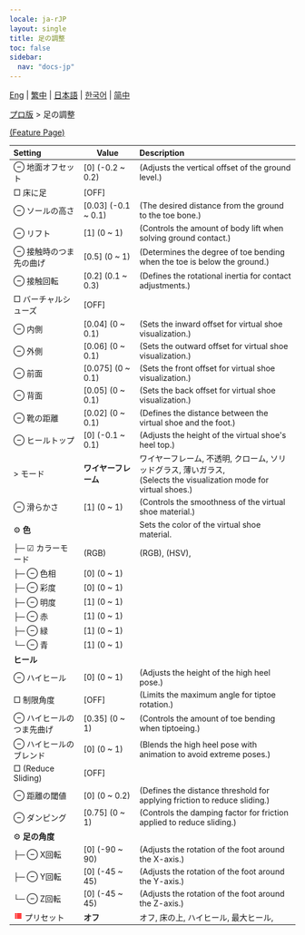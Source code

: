 ```yaml
---
locale: ja-rJP
layout: single
title: 足の調整
toc: false
sidebar:
  nav: "docs-jp"
---
```

[Eng](/dancexr/menu/2025.4/actor/feet_adjustment) | [繁中](/tw/dancexr/menu/2025.4/actor/feet_adjustment) | [日本語](/jp/dancexr/menu/2025.4/actor/feet_adjustment) | [한국어](/kr/dancexr/menu/2025.4/actor/feet_adjustment) | [简中](/zh/dancexr/menu/2025.4/actor/feet_adjustment)

[プロ版](../menu#プロ版) > 足の調整



[(Feature Page)](/jp/dancexr/features/feet_adjustment)

| Setting | Value | Description |
| :--- | --- | :--- |
|  ⊖ 地面オフセット| [0] (-0.2 ~ 0.2) | (Adjusts the vertical offset of the ground level.)
|  □ 床に足| [OFF] | 
|  ⊖ ソールの高さ| [0.03] (-0.1 ~ 0.1) | (The desired distance from the ground to the toe bone.)
|  ⊖ リフト| [1] (0 ~ 1) | (Controls the amount of body lift when solving ground contact.)
|  ⊖ 接触時のつま先の曲げ| [0.5] (0 ~ 1) | (Determines the degree of toe bending when the toe is below the ground.)
|  ⊖ 接触回転| [0.2] (0.1 ~ 0.3) | (Defines the rotational inertia for contact adjustments.)
|  □ バーチャルシューズ| [OFF] | 
|  ⊖ 内側| [0.04] (0 ~ 0.1) | (Sets the inward offset for virtual shoe visualization.)
|  ⊖ 外側| [0.06] (0 ~ 0.1) | (Sets the outward offset for virtual shoe visualization.)
|  ⊖ 前面| [0.075] (0 ~ 0.1) | (Sets the front offset for virtual shoe visualization.)
|  ⊖ 背面| [0.05] (0 ~ 0.1) | (Sets the back offset for virtual shoe visualization.)
|  ⊖ 靴の距離| [0.02] (0 ~ 0.1) | (Defines the distance between the virtual shoe and the foot.)
|  ⊖ ヒールトップ| [0] (-0.1 ~ 0.1) | (Adjusts the height of the virtual shoe's heel top.)
|  > モード| **ワイヤーフレーム** | ワイヤーフレーム, 不透明, クローム, ソリッドグラス, 薄いガラス, <br/>(Selects the visualization mode for virtual shoes.) |
|  ⊖ 滑らかさ| [1] (0 ~ 1) | (Controls the smoothness of the virtual shoe material.)
|  ⚙️ <b>色</b>| | Sets the color of the virtual shoe material.
| ├─ ☑ カラーモード| (RGB) | (RGB), (HSV), 
| ├─ ⊖ 色相| [0] (0 ~ 1) | 
| ├─ ⊖ 彩度| [0] (0 ~ 1) | 
| ├─ ⊖ 明度| [1] (0 ~ 1) | 
| ├─ ⊖ 赤| [1] (0 ~ 1) | 
| ├─ ⊖ 緑| [1] (0 ~ 1) | 
| └─ ⊖ 青| [1] (0 ~ 1) | 
|  <b>ヒール</b>|| 
|  ⊖ ハイヒール| [0] (0 ~ 1) | (Adjusts the height of the high heel pose.)
|  □ 制限角度| [OFF] | (Limits the maximum angle for tiptoe rotation.)
|  ⊖ ハイヒールのつま先曲げ| [0.35] (0 ~ 1) | (Controls the amount of toe bending when tiptoeing.)
|  ⊖ ハイヒールのブレンド| [0] (0 ~ 1) | (Blends the high heel pose with animation to avoid extreme poses.)
|  □ (Reduce Sliding)| [OFF] | 
|  ⊖ 距離の閾値| [0] (0 ~ 0.2) | (Defines the distance threshold for applying friction to reduce sliding.)
|  ⊖ ダンピング| [0.75] (0 ~ 1) | (Controls the damping factor for friction applied to reduce sliding.)
|  ⚙️ <b>足の角度</b>| | 
| ├─ ⊖ X回転| [0] (-90 ~ 90) | (Adjusts the rotation of the foot around the X-axis.)
| ├─ ⊖ Y回転| [0] (-45 ~ 45) | (Adjusts the rotation of the foot around the Y-axis.)
| └─ ⊖ Z回転| [0] (-45 ~ 45) | (Adjusts the rotation of the foot around the Z-axis.)
| <img src="/images/icon/ic_list.png" alt="list icon"/> プリセット| **オフ** | オフ, 床の上, ハイヒール, 最大ヒール,  |
